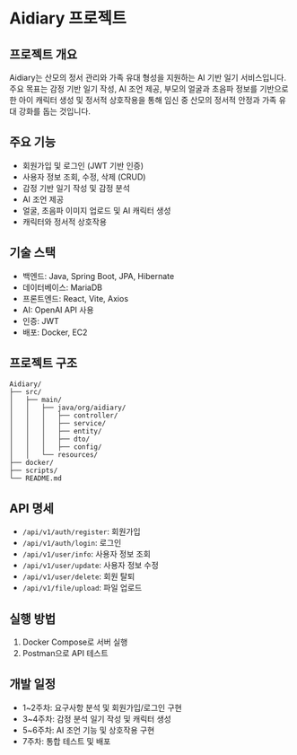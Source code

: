 # Aidiary 프로젝트

## 프로젝트 개요
Aidiary는 산모의 정서 관리와 가족 유대 형성을 지원하는 AI 기반 일기 서비스입니다.
주요 목표는 감정 기반 일기 작성, AI 조언 제공, 부모의 얼굴과 초음파 정보를 기반으로 한 아이 캐릭터 생성 및 정서적 상호작용을 통해 임신 중 산모의 정서적 안정과 가족 유대 강화를 돕는 것입니다.

## 주요 기능
- 회원가입 및 로그인 (JWT 기반 인증)
- 사용자 정보 조회, 수정, 삭제 (CRUD)
- 감정 기반 일기 작성 및 감정 분석
- AI 조언 제공
- 얼굴, 초음파 이미지 업로드 및 AI 캐릭터 생성
- 캐릭터와 정서적 상호작용

## 기술 스택
- 백엔드: Java, Spring Boot, JPA, Hibernate
- 데이터베이스: MariaDB
- 프론트엔드: React, Vite, Axios
- AI: OpenAI API 사용
- 인증: JWT
- 배포: Docker, EC2

## 프로젝트 구조
```
Aidiary/
├── src/
│   ├── main/
│   │   ├── java/org/aidiary/
│   │   │   ├── controller/
│   │   │   ├── service/
│   │   │   ├── entity/
│   │   │   ├── dto/
│   │   │   ├── config/
│   │   └── resources/
├── docker/
├── scripts/
└── README.md
```

## API 명세
- `/api/v1/auth/register`: 회원가입
- `/api/v1/auth/login`: 로그인
- `/api/v1/user/info`: 사용자 정보 조회
- `/api/v1/user/update`: 사용자 정보 수정
- `/api/v1/user/delete`: 회원 탈퇴
- `/api/v1/file/upload`: 파일 업로드

## 실행 방법
1. Docker Compose로 서버 실행
2. Postman으로 API 테스트

## 개발 일정
- 1~2주차: 요구사항 분석 및 회원가입/로그인 구현
- 3~4주차: 감정 분석 일기 작성 및 캐릭터 생성
- 5~6주차: AI 조언 기능 및 상호작용 구현
- 7주차: 통합 테스트 및 배포

